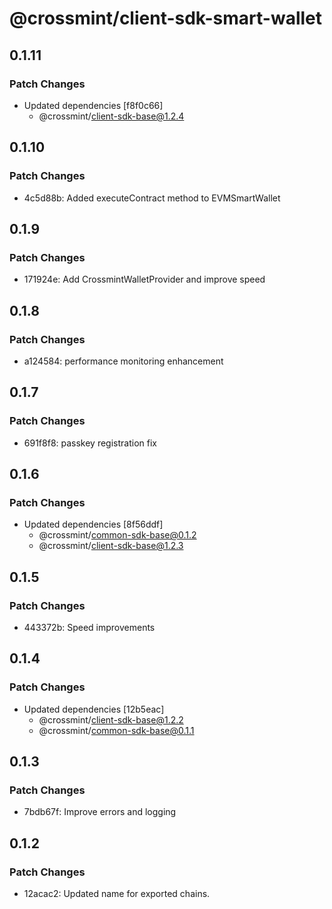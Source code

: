 # @crossmint/client-sdk-smart-wallet

## 0.1.11

### Patch Changes

-   Updated dependencies [f8f0c66]
    -   @crossmint/client-sdk-base@1.2.4

## 0.1.10

### Patch Changes

-   4c5d88b: Added executeContract method to EVMSmartWallet

## 0.1.9

### Patch Changes

-   171924e: Add CrossmintWalletProvider and improve speed

## 0.1.8

### Patch Changes

-   a124584: performance monitoring enhancement

## 0.1.7

### Patch Changes

-   691f8f8: passkey registration fix

## 0.1.6

### Patch Changes

-   Updated dependencies [8f56ddf]
    -   @crossmint/common-sdk-base@0.1.2
    -   @crossmint/client-sdk-base@1.2.3

## 0.1.5

### Patch Changes

-   443372b: Speed improvements

## 0.1.4

### Patch Changes

-   Updated dependencies [12b5eac]
    -   @crossmint/client-sdk-base@1.2.2
    -   @crossmint/common-sdk-base@0.1.1

## 0.1.3

### Patch Changes

-   7bdb67f: Improve errors and logging

## 0.1.2

### Patch Changes

-   12acac2: Updated name for exported chains.
